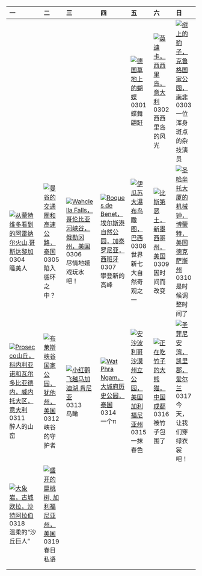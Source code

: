 | 一                                                                                                                                                                                                           | 二                                                                                                                                                                                         | 三                                                                                                                                                                                                              | 四                                                                                                                                                                                                              | 五                                                                                                                                                                                                  | 六                                                                                                                                                                                    | 日                                                                                                                                                                                                  |
|:------------------------------------------------------------------------------------------------------------------------------------------------------------------------------------------------------------|:------------------------------------------------------------------------------------------------------------------------------------------------------------------------------------------|:---------------------------------------------------------------------------------------------------------------------------------------------------------------------------------------------------------------|:---------------------------------------------------------------------------------------------------------------------------------------------------------------------------------------------------------------|:---------------------------------------------------------------------------------------------------------------------------------------------------------------------------------------------------|:-------------------------------------------------------------------------------------------------------------------------------------------------------------------------------------|:---------------------------------------------------------------------------------------------------------------------------------------------------------------------------------------------------|
|                                                                                                                                                                                                             |                                                                                                                                                                                           |                                                                                                                                                                                                                |                                                                                                                                                                                                                | [![](https://www.bing.com/th?id=OHR.Schmetterlingswiese_ZH-CN3740804088_320x240.jpg '德国草地上的蝴蝶')](https://www.bing.com/th?id=OHR.Schmetterlingswiese_ZH-CN3740804088_UHD.jpg)<br>0301<br>蝶舞翩跹       | [![](https://www.bing.com/th?id=OHR.ModicaItaly_ZH-CN3893147952_320x240.jpg '莫迪卡，西西里岛，意大利')](https://www.bing.com/th?id=OHR.ModicaItaly_ZH-CN3893147952_UHD.jpg)<br>0302<br>西西里岛的风光  | [![](https://www.bing.com/th?id=OHR.KrugerLeopard_ZH-CN4125884091_320x240.jpg '树上的豹子，克鲁格国家公园，南非')](https://www.bing.com/th?id=OHR.KrugerLeopard_ZH-CN4125884091_UHD.jpg)<br>0303<br>一位浑身斑点的杂技演员    |
| [![](https://www.bing.com/th?id=OHR.ArenalCostaRica_ZH-CN4466297855_320x240.jpg '从蒙特维多看到的阿雷纳尔火山,哥斯达黎加')](https://www.bing.com/th?id=OHR.ArenalCostaRica_ZH-CN4466297855_UHD.jpg)<br>0304<br>睡美人             | [![](https://www.bing.com/th?id=OHR.BangkokCircle_ZH-CN4702412806_320x240.jpg '曼谷的交通圈和高速公路，泰国')](https://www.bing.com/th?id=OHR.BangkokCircle_ZH-CN4702412806_UHD.jpg)<br>0305<br>陷入循环之中？ | [![](https://www.bing.com/th?id=OHR.WahclellaFalls_ZH-CN4932852217_320x240.jpg 'Wahclella Falls，哥伦比亚河峡谷，俄勒冈州，美国')](https://www.bing.com/th?id=OHR.WahclellaFalls_ZH-CN4932852217_UHD.jpg)<br>0306<br>尽情地嬉戏玩水吧！ | [![](https://www.bing.com/th?id=OHR.TarragonaSpain_ZH-CN5488361711_320x240.jpg 'Roques de Benet，埃尔斯港自然公园，加泰罗尼亚，西班牙')](https://www.bing.com/th?id=OHR.TarragonaSpain_ZH-CN5488361711_UHD.jpg)<br>0307<br>攀登新的高峰 | [![](https://www.bing.com/th?id=OHR.IguazuFalls_ZH-CN4749837052_320x240.jpg '伊瓜苏大瀑布鸟瞰图，巴西')](https://www.bing.com/th?id=OHR.IguazuFalls_ZH-CN4749837052_UHD.jpg)<br>0308<br>世界新七大自然奇观之一            | [![](https://www.bing.com/th?id=OHR.BistiBlue_ZH-CN4991705833_320x240.jpg '比斯第恶土，新墨西哥州，美国')](https://www.bing.com/th?id=OHR.BistiBlue_ZH-CN4991705833_UHD.jpg)<br>0309<br>因时间而改变     | [![](https://www.bing.com/th?id=OHR.BeaumontClock_ZH-CN5288086713_320x240.jpg '圣哈辛托大厦的机械钟，博蒙特，美国德克萨斯州')](https://www.bing.com/th?id=OHR.BeaumontClock_ZH-CN5288086713_UHD.jpg)<br>0310<br>是时候调整时间了 |
| [![](https://www.bing.com/th?id=OHR.ProseccoItaly_ZH-CN6802010344_320x240.jpg 'Prosecco山丘，科内利亚诺和瓦尔多比亚德内，威内托大区，意大利')](https://www.bing.com/th?id=OHR.ProseccoItaly_ZH-CN6802010344_UHD.jpg)<br>0311<br>醉人的山峦 | [![](https://www.bing.com/th?id=OHR.BryceSnow_ZH-CN7489999663_320x240.jpg '布莱斯峡谷国家公园，犹他州，美国')](https://www.bing.com/th?id=OHR.BryceSnow_ZH-CN7489999663_UHD.jpg)<br>0312<br>峡谷的守护者        | [![](https://www.bing.com/th?id=OHR.MagadiFlamingos_ZH-CN7888437841_320x240.jpg '小红鹳飞越马加迪湖,肯尼亚')](https://www.bing.com/th?id=OHR.MagadiFlamingos_ZH-CN7888437841_UHD.jpg)<br>0313<br>鸟瞰                        | [![](https://www.bing.com/th?id=OHR.AyutthayaTree_ZH-CN8075870220_320x240.jpg 'Wat Phra Ngam，大城府历史公园，泰国')](https://www.bing.com/th?id=OHR.AyutthayaTree_ZH-CN8075870220_UHD.jpg)<br>0314<br>一个π                | [![](https://www.bing.com/th?id=OHR.AnzaBorregoBloom_ZH-CN8284458835_320x240.jpg '安沙波利哥沙漠州立公园，美国加利福尼亚州')](https://www.bing.com/th?id=OHR.AnzaBorregoBloom_ZH-CN8284458835_UHD.jpg)<br>0315<br>一抹春色 | [![](https://www.bing.com/th?id=OHR.BambooPanda_ZH-CN8455481760_320x240.jpg '正在吃竹子的大熊猫，中国成都')](https://www.bing.com/th?id=OHR.BambooPanda_ZH-CN8455481760_UHD.jpg)<br>0316<br>被竹子包围了 | [![](https://www.bing.com/th?id=OHR.StFiniansBay_ZH-CN8655586052_320x240.jpg '圣菲尼安湾，凯里郡，爱尔兰')](https://www.bing.com/th?id=OHR.StFiniansBay_ZH-CN8655586052_UHD.jpg)<br>0317<br>今天，让我们穿绿衣裳吧！        |
| [![](https://www.bing.com/th?id=OHR.ElephantRock_ZH-CN9293300383_320x240.jpg '大象岩，古城欧拉，沙特阿拉伯')](https://www.bing.com/th?id=OHR.ElephantRock_ZH-CN9293300383_UHD.jpg)<br>0318<br>温柔的“沙丘巨人”                   | [![](https://www.bing.com/th?id=OHR.AlmondBloom_ZH-CN9441550492_320x240.jpg '盛开的扁桃树, 加利福尼亚州，美国')](https://www.bing.com/th?id=OHR.AlmondBloom_ZH-CN9441550492_UHD.jpg)<br>0319<br>春日私语     |                                                                                                                                                                                                                |                                                                                                                                                                                                                |                                                                                                                                                                                                    |                                                                                                                                                                                      |                                                                                                                                                                                                    |
|                                                                                                                                                                                                             |                                                                                                                                                                                           |                                                                                                                                                                                                                |                                                                                                                                                                                                                |                                                                                                                                                                                                    |                                                                                                                                                                                      |                                                                                                                                                                                                    |
|                                                                                                                                                                                                             |                                                                                                                                                                                           |                                                                                                                                                                                                                |                                                                                                                                                                                                                |                                                                                                                                                                                                    |                                                                                                                                                                                      |                                                                                                                                                                                                    |